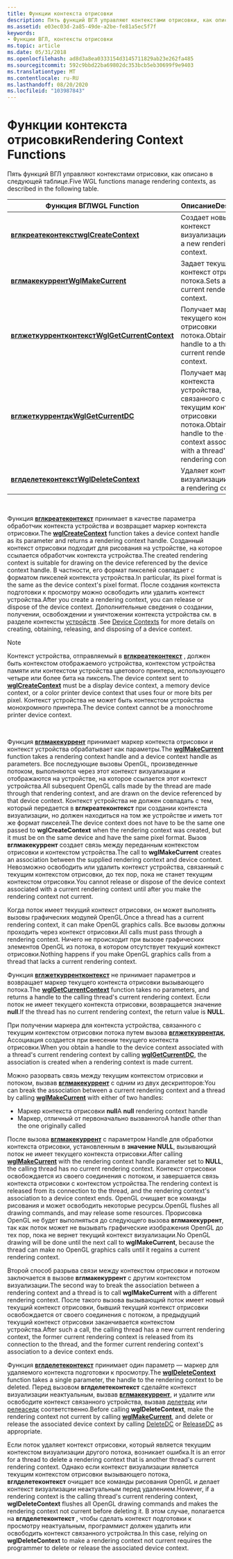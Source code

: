 ```yaml
---
title: Функции контекста отрисовки
description: Пять функций ВГЛ управляют контекстами отрисовки, как описано в следующей таблице.
ms.assetid: e03ec03d-2a85-49de-a2be-fe81a5ec5f7f
keywords:
- Функции ВГЛ, контексты отрисовки
ms.topic: article
ms.date: 05/31/2018
ms.openlocfilehash: ad8d3a8ea0333154d3145711829ab23e262fa485
ms.sourcegitcommit: 592c9bbd22ba69802dc353bcb5eb30699f9e9403
ms.translationtype: MT
ms.contentlocale: ru-RU
ms.lasthandoff: 08/20/2020
ms.locfileid: "103987843"
---
```

# <a name="rendering-context-functions"></a><span data-ttu-id="0e28f-104">Функции контекста отрисовки</span><span class="sxs-lookup"><span data-stu-id="0e28f-104">Rendering Context Functions</span></span>

<span data-ttu-id="0e28f-105">Пять функций ВГЛ управляют контекстами отрисовки, как описано в следующей таблице.</span><span class="sxs-lookup"><span data-stu-id="0e28f-105">Five WGL functions manage rendering contexts, as described in the following table.</span></span>



| <span data-ttu-id="0e28f-106">Функция ВГЛ</span><span class="sxs-lookup"><span data-stu-id="0e28f-106">WGL Function</span></span>                                         | <span data-ttu-id="0e28f-107">Описание</span><span class="sxs-lookup"><span data-stu-id="0e28f-107">Description</span></span>                                                                                  |
|------------------------------------------------------|----------------------------------------------------------------------------------------------|
| [<span data-ttu-id="0e28f-108">**вглкреатеконтекст**</span><span class="sxs-lookup"><span data-stu-id="0e28f-108">**wglCreateContext**</span></span>](/windows/desktop/api/wingdi/nf-wingdi-wglcreatecontext)         | <span data-ttu-id="0e28f-109">Создает новый контекст визуализации.</span><span class="sxs-lookup"><span data-stu-id="0e28f-109">Creates a new rendering context.</span></span>                                                             |
| [<span data-ttu-id="0e28f-110">**вглмакекуррент**</span><span class="sxs-lookup"><span data-stu-id="0e28f-110">**WglMakeCurrent**</span></span>](/windows/desktop/api/wingdi/nf-wingdi-wglmakecurrent)             | <span data-ttu-id="0e28f-111">Задает текущий контекст отрисовки потока.</span><span class="sxs-lookup"><span data-stu-id="0e28f-111">Sets a thread's current rendering context.</span></span>                                                   |
| [<span data-ttu-id="0e28f-112">**вглжеткуррентконтекст**</span><span class="sxs-lookup"><span data-stu-id="0e28f-112">**WglGetCurrentContext**</span></span>](/windows/desktop/api/wingdi/nf-wingdi-wglgetcurrentcontext) | <span data-ttu-id="0e28f-113">Получает маркер текущего контекста отрисовки потока.</span><span class="sxs-lookup"><span data-stu-id="0e28f-113">Obtains a handle to a thread's current rendering context.</span></span>                                    |
| [<span data-ttu-id="0e28f-114">**вглжеткуррентдк**</span><span class="sxs-lookup"><span data-stu-id="0e28f-114">**WglGetCurrentDC**</span></span>](/windows/desktop/api/wingdi/nf-wingdi-wglgetcurrentdc)           | <span data-ttu-id="0e28f-115">Получает маркер для контекста устройства, связанного с текущим контекстом отрисовки потока.</span><span class="sxs-lookup"><span data-stu-id="0e28f-115">Obtains a handle to the device context associated with a thread's current rendering context.</span></span> |
| [<span data-ttu-id="0e28f-116">**вглделетеконтекст**</span><span class="sxs-lookup"><span data-stu-id="0e28f-116">**WglDeleteContext**</span></span>](/windows/desktop/api/wingdi/nf-wingdi-wgldeletecontext)         | <span data-ttu-id="0e28f-117">Удаляет контекст визуализации.</span><span class="sxs-lookup"><span data-stu-id="0e28f-117">Deletes a rendering context.</span></span>                                                                 |



 

<span data-ttu-id="0e28f-118">Функция [**вглкреатеконтекст**](/windows/desktop/api/wingdi/nf-wingdi-wglcreatecontext) принимает в качестве параметра обработчик контекста устройства и возвращает маркер контекста отрисовки.</span><span class="sxs-lookup"><span data-stu-id="0e28f-118">The [**wglCreateContext**](/windows/desktop/api/wingdi/nf-wingdi-wglcreatecontext) function takes a device context handle as its parameter and returns a rendering context handle.</span></span> <span data-ttu-id="0e28f-119">Созданный контекст отрисовки подходит для рисования на устройстве, на которое ссылается обработчик контекста устройства.</span><span class="sxs-lookup"><span data-stu-id="0e28f-119">The created rendering context is suitable for drawing on the device referenced by the device context handle.</span></span> <span data-ttu-id="0e28f-120">В частности, его формат пикселей совпадает с форматом пикселей контекста устройства.</span><span class="sxs-lookup"><span data-stu-id="0e28f-120">In particular, its pixel format is the same as the device context's pixel format.</span></span> <span data-ttu-id="0e28f-121">После создания контекста подготовки к просмотру можно освободить или удалить контекст устройства.</span><span class="sxs-lookup"><span data-stu-id="0e28f-121">After you create a rendering context, you can release or dispose of the device context.</span></span> <span data-ttu-id="0e28f-122">Дополнительные сведения о создании, получении, освобождении и уничтожении контекста устройства см. в разделе контексты [устройств](/windows/desktop/gdi/device-contexts) .</span><span class="sxs-lookup"><span data-stu-id="0e28f-122">See [Device Contexts](/windows/desktop/gdi/device-contexts) for more details on creating, obtaining, releasing, and disposing of a device context.</span></span>

> [!Note]  
> <span data-ttu-id="0e28f-123">Контекст устройства, отправляемый в [**вглкреатеконтекст**](/windows/desktop/api/wingdi/nf-wingdi-wglcreatecontext) , должен быть контекстом отображаемого устройства, контекстом устройства памяти или контекстом устройства цветового принтера, использующего четыре или более бита на пиксель.</span><span class="sxs-lookup"><span data-stu-id="0e28f-123">The device context sent to [**wglCreateContext**](/windows/desktop/api/wingdi/nf-wingdi-wglcreatecontext) must be a display device context, a memory device context, or a color printer device context that uses four or more bits per pixel.</span></span> <span data-ttu-id="0e28f-124">Контекст устройства не может быть контекстом устройства монохромного принтера.</span><span class="sxs-lookup"><span data-stu-id="0e28f-124">The device context cannot be a monochrome printer device context.</span></span>

 

<span data-ttu-id="0e28f-125">Функция [**вглмакекуррент**](/windows/desktop/api/wingdi/nf-wingdi-wglmakecurrent) принимает маркер контекста отрисовки и контекст устройства обрабатывает как параметры.</span><span class="sxs-lookup"><span data-stu-id="0e28f-125">The [**wglMakeCurrent**](/windows/desktop/api/wingdi/nf-wingdi-wglmakecurrent) function takes a rendering context handle and a device context handle as parameters.</span></span> <span data-ttu-id="0e28f-126">Все последующие вызовы OpenGL, произведенные потоком, выполняются через этот контекст визуализации и отображаются на устройстве, на которое ссылается этот контекст устройства.</span><span class="sxs-lookup"><span data-stu-id="0e28f-126">All subsequent OpenGL calls made by the thread are made through that rendering context, and are drawn on the device referenced by that device context.</span></span> <span data-ttu-id="0e28f-127">Контекст устройства не должен совпадать с тем, который передается в **вглкреатеконтекст** при создании контекста визуализации, но должен находиться на том же устройстве и иметь тот же формат пикселей.</span><span class="sxs-lookup"><span data-stu-id="0e28f-127">The device context does not have to be the same one passed to **wglCreateContext** when the rendering context was created, but it must be on the same device and have the same pixel format.</span></span> <span data-ttu-id="0e28f-128">Вызов **вглмакекуррент** создает связь между переданным контекстом отрисовки и контекстом устройства.</span><span class="sxs-lookup"><span data-stu-id="0e28f-128">The call to **wglMakeCurrent** creates an association between the supplied rendering context and device context.</span></span> <span data-ttu-id="0e28f-129">Невозможно освободить или удалить контекст устройства, связанный с текущим контекстом отрисовки, до тех пор, пока не станет текущим контекстом отрисовки.</span><span class="sxs-lookup"><span data-stu-id="0e28f-129">You cannot release or dispose of the device context associated with a current rendering context until after you make the rendering context not current.</span></span>

<span data-ttu-id="0e28f-130">Когда поток имеет текущий контекст отрисовки, он может выполнять вызовы графических модулей OpenGL.</span><span class="sxs-lookup"><span data-stu-id="0e28f-130">Once a thread has a current rendering context, it can make OpenGL graphics calls.</span></span> <span data-ttu-id="0e28f-131">Все вызовы должны проходить через контекст отрисовки.</span><span class="sxs-lookup"><span data-stu-id="0e28f-131">All calls must pass through a rendering context.</span></span> <span data-ttu-id="0e28f-132">Ничего не происходит при вызове графических элементов OpenGL из потока, в котором отсутствует текущий контекст отрисовки.</span><span class="sxs-lookup"><span data-stu-id="0e28f-132">Nothing happens if you make OpenGL graphics calls from a thread that lacks a current rendering context.</span></span>

<span data-ttu-id="0e28f-133">Функция [**вглжеткуррентконтекст**](/windows/desktop/api/wingdi/nf-wingdi-wglgetcurrentcontext) не принимает параметров и возвращает маркер текущего контекста отрисовки вызывающего потока.</span><span class="sxs-lookup"><span data-stu-id="0e28f-133">The [**wglGetCurrentContext**](/windows/desktop/api/wingdi/nf-wingdi-wglgetcurrentcontext) function takes no parameters, and returns a handle to the calling thread's current rendering context.</span></span> <span data-ttu-id="0e28f-134">Если поток не имеет текущего контекста отрисовки, возвращается значение **null**.</span><span class="sxs-lookup"><span data-stu-id="0e28f-134">If the thread has no current rendering context, the return value is **NULL**.</span></span>

<span data-ttu-id="0e28f-135">При получении маркера для контекста устройства, связанного с текущим контекстом отрисовки потока путем вызова [**вглжеткуррентдк**](/windows/desktop/api/wingdi/nf-wingdi-wglgetcurrentdc), Ассоциация создается при внесении текущего контекста отрисовки.</span><span class="sxs-lookup"><span data-stu-id="0e28f-135">When you obtain a handle to the device context associated with a thread's current rendering context by calling [**wglGetCurrentDC**](/windows/desktop/api/wingdi/nf-wingdi-wglgetcurrentdc), the association is created when a rendering context is made current.</span></span>

<span data-ttu-id="0e28f-136">Можно разорвать связь между текущим контекстом отрисовки и потоком, вызвав [**вглмакекуррент**](/windows/desktop/api/wingdi/nf-wingdi-wglmakecurrent) с одним из двух дескрипторов:</span><span class="sxs-lookup"><span data-stu-id="0e28f-136">You can break the association between a current rendering context and a thread by calling [**wglMakeCurrent**](/windows/desktop/api/wingdi/nf-wingdi-wglmakecurrent) with either of two handles:</span></span>

-   <span data-ttu-id="0e28f-137">Маркер контекста отрисовки **null**</span><span class="sxs-lookup"><span data-stu-id="0e28f-137">A **null** rendering context handle</span></span>
-   <span data-ttu-id="0e28f-138">Маркер, отличный от первоначально вызванного</span><span class="sxs-lookup"><span data-stu-id="0e28f-138">A handle other than the one originally called</span></span>

<span data-ttu-id="0e28f-139">После вызова [**вглмакекуррент**](/windows/desktop/api/wingdi/nf-wingdi-wglmakecurrent) с параметром Handle для обработки контекста отрисовки, установленным в **значение NULL**, вызывающий поток не имеет текущего контекста отрисовки.</span><span class="sxs-lookup"><span data-stu-id="0e28f-139">After calling [**wglMakeCurrent**](/windows/desktop/api/wingdi/nf-wingdi-wglmakecurrent) with the rendering context handle parameter set to **NULL**, the calling thread has no current rendering context.</span></span> <span data-ttu-id="0e28f-140">Контекст отрисовки освобождается из своего соединения с потоком, и завершается связь контекста отрисовки с контекстом устройства.</span><span class="sxs-lookup"><span data-stu-id="0e28f-140">The rendering context is released from its connection to the thread, and the rendering context's association to a device context ends.</span></span> <span data-ttu-id="0e28f-141">OpenGL очищает все команды рисования и может освободить некоторые ресурсы.</span><span class="sxs-lookup"><span data-stu-id="0e28f-141">OpenGL flushes all drawing commands, and may release some resources.</span></span> <span data-ttu-id="0e28f-142">Прорисовка OpenGL не будет выполняться до следующего вызова **вглмакекуррент**, так как поток может не вызывать графические изображения OpenGL до тех пор, пока не вернет текущий контекст визуализации.</span><span class="sxs-lookup"><span data-stu-id="0e28f-142">No OpenGL drawing will be done until the next call to **wglMakeCurrent**, because the thread can make no OpenGL graphics calls until it regains a current rendering context.</span></span>

<span data-ttu-id="0e28f-143">Второй способ разрыва связи между контекстом отрисовки и потоком заключается в вызове **вглмакекуррент** с другим контекстом визуализации.</span><span class="sxs-lookup"><span data-stu-id="0e28f-143">The second way to break the association between a rendering context and a thread is to call **wglMakeCurrent** with a different rendering context.</span></span> <span data-ttu-id="0e28f-144">После такого вызова вызывающий поток имеет новый текущий контекст отрисовки, бывший текущий контекст отрисовки освобождается от своего соединения с потоком, а предыдущий текущий контекст отрисовки заканчивается контекстом устройства.</span><span class="sxs-lookup"><span data-stu-id="0e28f-144">After such a call, the calling thread has a new current rendering context, the former current rendering context is released from its connection to the thread, and the former current rendering context's association to a device context ends.</span></span>

<span data-ttu-id="0e28f-145">Функция [**вглделетеконтекст**](/windows/desktop/api/wingdi/nf-wingdi-wgldeletecontext) принимает один параметр — маркер для удаляемого контекста подготовки к просмотру.</span><span class="sxs-lookup"><span data-stu-id="0e28f-145">The [**wglDeleteContext**](/windows/desktop/api/wingdi/nf-wingdi-wgldeletecontext) function takes a single parameter, the handle to the rendering context to be deleted.</span></span> <span data-ttu-id="0e28f-146">Перед вызовом **вглделетеконтекст** сделайте контекст визуализации неактуальным, вызвав [**вглмакекуррент**](/windows/desktop/api/wingdi/nf-wingdi-wglmakecurrent), и удалите или освободите контекст связанного устройства, вызвав [делетедк](/windows/desktop/api/wingdi/nf-wingdi-deletedc) или [релеаседк](/windows/desktop/api/winuser/nf-winuser-releasedc) соответственно.</span><span class="sxs-lookup"><span data-stu-id="0e28f-146">Before calling **wglDeleteContext**, make the rendering context not current by calling [**wglMakeCurrent**](/windows/desktop/api/wingdi/nf-wingdi-wglmakecurrent), and delete or release the associated device context by calling [DeleteDC](/windows/desktop/api/wingdi/nf-wingdi-deletedc) or [ReleaseDC](/windows/desktop/api/winuser/nf-winuser-releasedc) as appropriate.</span></span>

<span data-ttu-id="0e28f-147">Если поток удаляет контекст отрисовки, который является текущим контекстом визуализации другого потока, возникает ошибка.</span><span class="sxs-lookup"><span data-stu-id="0e28f-147">It is an error for a thread to delete a rendering context that is another thread's current rendering context.</span></span> <span data-ttu-id="0e28f-148">Однако если контекст визуализации является текущим контекстом отрисовки вызывающего потока, **вглделетеконтекст** очищает все команды рисования OpenGL и делает контекст визуализации неактуальным перед удалением.</span><span class="sxs-lookup"><span data-stu-id="0e28f-148">However, if a rendering context is the calling thread's current rendering context, **wglDeleteContext** flushes all OpenGL drawing commands and makes the rendering context not current before deleting it.</span></span> <span data-ttu-id="0e28f-149">В этом случае, полагается на **вглделетеконтекст** , чтобы сделать контекст подготовки к просмотру неактуальным, программист должен удалить или освободить контекст связанного устройства.</span><span class="sxs-lookup"><span data-stu-id="0e28f-149">In this case, relying on **wglDeleteContext** to make a rendering context not current requires the programmer to delete or release the associated device context.</span></span>

 

 
